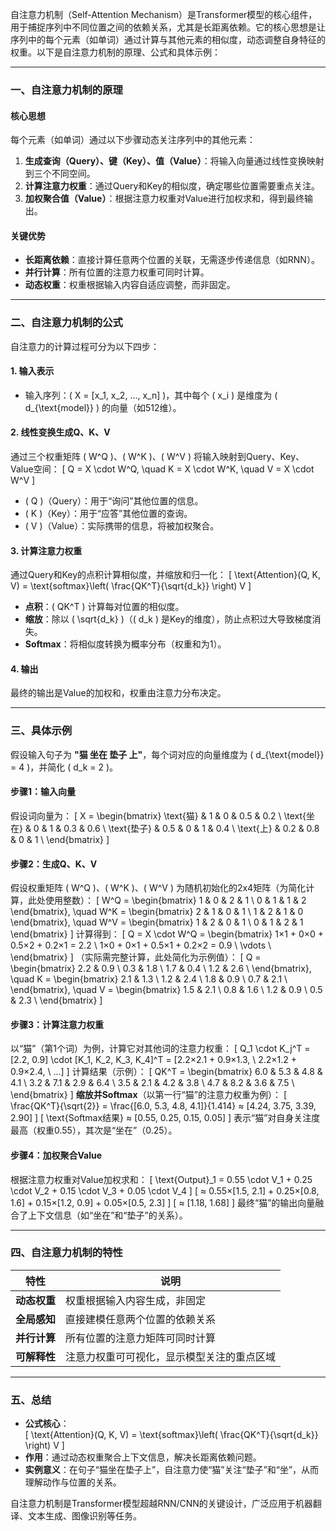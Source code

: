 自注意力机制（Self-Attention Mechanism）是Transformer模型的核心组件，用于捕捉序列中不同位置之间的依赖关系，尤其是长距离依赖。它的核心思想是让序列中的每个元素（如单词）通过计算与其他元素的相似度，动态调整自身特征的权重。以下是自注意力机制的原理、公式和具体示例：

---

### **一、自注意力机制的原理**
#### **核心思想**
每个元素（如单词）通过以下步骤动态关注序列中的其他元素：
1. **生成查询（Query）、键（Key）、值（Value）**：将输入向量通过线性变换映射到三个不同空间。
2. **计算注意力权重**：通过Query和Key的相似度，确定哪些位置需要重点关注。
3. **加权聚合值（Value）**：根据注意力权重对Value进行加权求和，得到最终输出。

#### **关键优势**
- **长距离依赖**：直接计算任意两个位置的关联，无需逐步传递信息（如RNN）。
- **并行计算**：所有位置的注意力权重可同时计算。
- **动态权重**：权重根据输入内容自适应调整，而非固定。

---

### **二、自注意力机制的公式**
自注意力的计算过程可分为以下四步：

#### **1. 输入表示**
- 输入序列：\( X = [x_1, x_2, ..., x_n] \)，其中每个 \( x_i \) 是维度为 \( d_{\text{model}} \) 的向量（如512维）。

#### **2. 线性变换生成Q、K、V**
通过三个权重矩阵 \( W^Q \)、\( W^K \)、\( W^V \) 将输入映射到Query、Key、Value空间：
\[
Q = X \cdot W^Q, \quad K = X \cdot W^K, \quad V = X \cdot W^V
\]
- \( Q \)（Query）：用于“询问”其他位置的信息。
- \( K \)（Key）：用于“应答”其他位置的查询。
- \( V \)（Value）：实际携带的信息，将被加权聚合。

#### **3. 计算注意力权重**
通过Query和Key的点积计算相似度，并缩放和归一化：
\[
\text{Attention}(Q, K, V) = \text{softmax}\left( \frac{QK^T}{\sqrt{d_k}} \right) V
\]
- **点积**：\( QK^T \) 计算每对位置的相似度。
- **缩放**：除以 \( \sqrt{d_k} \)（\( d_k \) 是Key的维度），防止点积过大导致梯度消失。
- **Softmax**：将相似度转换为概率分布（权重和为1）。

#### **4. 输出**
最终的输出是Value的加权和，权重由注意力分布决定。

---

### **三、具体示例**
假设输入句子为 **"猫 坐在 垫子 上"**，每个词对应的向量维度为 \( d_{\text{model}} = 4 \)，并简化 \( d_k = 2 \)。

#### **步骤1：输入向量**
假设词向量为：
\[
X = \begin{bmatrix}
\text{猫} & 1 & 0 & 0.5 & 0.2 \\
\text{坐在} & 0 & 1 & 0.3 & 0.6 \\
\text{垫子} & 0.5 & 0 & 1 & 0.4 \\
\text{上} & 0.2 & 0.8 & 0 & 1 \\
\end{bmatrix}
\]

#### **步骤2：生成Q、K、V**
假设权重矩阵 \( W^Q \)、\( W^K \)、\( W^V \) 为随机初始化的2x4矩阵（为简化计算，此处使用整数）：
\[
W^Q = \begin{bmatrix} 1 & 0 & 2 & 1 \\ 0 & 1 & 1 & 2 \end{bmatrix}, \quad 
W^K = \begin{bmatrix} 2 & 1 & 0 & 1 \\ 1 & 2 & 1 & 0 \end{bmatrix}, \quad 
W^V = \begin{bmatrix} 1 & 2 & 0 & 1 \\ 0 & 1 & 2 & 1 \end{bmatrix}
\]
计算得到：
\[
Q = X \cdot W^Q = \begin{bmatrix}
1×1 + 0×0 + 0.5×2 + 0.2×1 = 2.2 \\
1×0 + 0×1 + 0.5×1 + 0.2×2 = 0.9 \\
\vdots \\
\end{bmatrix}
\]
（实际需完整计算，此处简化为示例值）：
\[
Q = \begin{bmatrix}
2.2 & 0.9 \\
0.3 & 1.8 \\
1.7 & 0.4 \\
1.2 & 2.6 \\
\end{bmatrix}, \quad
K = \begin{bmatrix}
2.1 & 1.3 \\
1.2 & 2.4 \\
1.8 & 0.9 \\
0.7 & 2.1 \\
\end{bmatrix}, \quad
V = \begin{bmatrix}
1.5 & 2.1 \\
0.8 & 1.6 \\
1.2 & 0.9 \\
0.5 & 2.3 \\
\end{bmatrix}
\]

#### **步骤3：计算注意力权重**
以“猫”（第1个词）为例，计算它对其他词的注意力权重：
\[
Q_1 \cdot K_j^T = [2.2, 0.9] \cdot [K_1, K_2, K_3, K_4]^T = [2.2×2.1 + 0.9×1.3, \ 2.2×1.2 + 0.9×2.4, \ ...]
\]
计算结果（示例）：
\[
QK^T = \begin{bmatrix}
6.0 & 5.3 & 4.8 & 4.1 \\
3.2 & 7.1 & 2.9 & 6.4 \\
3.5 & 2.1 & 4.2 & 3.8 \\
4.7 & 8.2 & 3.6 & 7.5 \\
\end{bmatrix}
\]
**缩放并Softmax**（以第一行“猫”的注意力权重为例）：
\[
\frac{QK^T}{\sqrt{2}} = \frac{[6.0, 5.3, 4.8, 4.1]}{1.414} ≈ [4.24, 3.75, 3.39, 2.90]
\]
\[
\text{Softmax结果} ≈ [0.55, 0.25, 0.15, 0.05]
\]
表示“猫”对自身关注度最高（权重0.55），其次是“坐在”（0.25）。

#### **步骤4：加权聚合Value**
根据注意力权重对Value加权求和：
\[
\text{Output}_1 = 0.55 \cdot V_1 + 0.25 \cdot V_2 + 0.15 \cdot V_3 + 0.05 \cdot V_4
\]
\[
≈ 0.55×[1.5, 2.1] + 0.25×[0.8, 1.6] + 0.15×[1.2, 0.9] + 0.05×[0.5, 2.3]
\]
\[
≈ [1.18, 1.68]
\]
最终“猫”的输出向量融合了上下文信息（如“坐在”和“垫子”的关系）。

---

### **四、自注意力机制的特性**
| **特性**       | 说明                              |
|----------------|---------------------------------|
| **动态权重**    | 权重根据输入内容生成，非固定           |
| **全局感知**    | 直接建模任意两个位置的依赖关系          |
| **并行计算**    | 所有位置的注意力矩阵可同时计算           |
| **可解释性**    | 注意力权重可可视化，显示模型关注的重点区域 |

---

### **五、总结**
- **公式核心**：  
  \[
  \text{Attention}(Q, K, V) = \text{softmax}\left( \frac{QK^T}{\sqrt{d_k}} \right) V
  \]
- **作用**：通过动态权重聚合上下文信息，解决长距离依赖问题。
- **实例意义**：在句子“猫坐在垫子上”，自注意力使“猫”关注“垫子”和“坐”，从而理解动作与位置的关系。

自注意力机制是Transformer模型超越RNN/CNN的关键设计，广泛应用于机器翻译、文本生成、图像识别等任务。